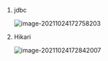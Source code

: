 1. jdbc

   ![image-20211024172758203](https://myblog-imgs.oss-cn-hangzhou.aliyuncs.com/blog/imgs/image-20211024172758203.png)

2. Hikari

   ![image-20211024172842007](https://myblog-imgs.oss-cn-hangzhou.aliyuncs.com/blog/imgs/image-20211024172842007.png)